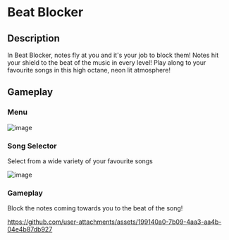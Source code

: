 # Beat Blocker

## Description
In Beat Blocker, notes fly at you and it's your job to block them! Notes hit your shield to the beat of the music in every level! Play along to your favourite songs in this high octane, neon lit atmosphere!


## Gameplay
### Menu

![image](https://github.com/user-attachments/assets/9a00af10-0e31-4345-80f1-17cbc2177c44)


### Song Selector
Select from a wide variety of your favourite songs

![image](https://github.com/user-attachments/assets/6b27ad28-7eb3-4e0f-b777-99a6827e0c49)


### Gameplay
Block the notes coming towards you to the beat of the song!

https://github.com/user-attachments/assets/199140a0-7b09-4aa3-aa4b-04e4b87db927

